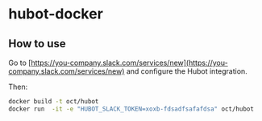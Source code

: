 # hubot-docker

## How to use

Go to [https://you-company.slack.com/services/new](https://you-company.slack.com/services/new) and configure the Hubot integration.

Then:

```sh
docker build -t oct/hubot
docker run  -it -e "HUBOT_SLACK_TOKEN=xoxb-fdsadfsafafdsa" oct/hubot
```